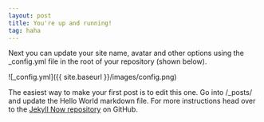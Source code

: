 ```yaml
---
layout: post
title: You're up and running!
tag: haha
---
```


Next you can update your site name, avatar and other options using the _config.yml file in the root of your repository (shown below).

![_config.yml]({{ site.baseurl }}/images/config.png)

The easiest way to make your first post is to edit this one. Go into /_posts/ and update the Hello World markdown file. For more instructions head over to the [Jekyll Now repository](https://github.com/barryclark/jekyll-now) on GitHub.

<!-- Gitalk start -->
<div id="gitalk-container"></div> <link rel="stylesheet" href="https://cdn.jsdelivr.net/npm/gitalk@1/dist/gitalk.css">
<script src="https://cdn.jsdelivr.net/npm/gitalk@1/dist/gitalk.min.js"></script> 
<script>
    var gitalk  = new Gitalk ({
        id: window.location.pathname,   // Ensure uniqueness and length less than 50
        clientID: '{ {site.comment_gitalk_clientId} }',
        clientSecret: '{ {site.comment_gitalk_clientSecret} }',
        repo: '{ {site.comment_gitalk_repo} }',
        owner: '{ {site.github_username} }',
        admin: ['{ {site.github_username} }'],
	distractionFreeMode: false,  // Facebook-like distraction free mode
	<!--language: en，-->
	<!-- labels: '<%= theme.gitalk.labels %>'.split(',').filter(l => l),-->
        <!-- perPage: <%= theme.gitalk.perPage %>,-->
        <!-- pagerDirection: '<%= theme.gitalk.pagerDirection %>',-->
        <!-- createIssueManually: <%= theme.gitalk.createIssueManually %>,-->
    })
    gitalk.render('gitalk-container')
</script> 
<!-- Gitalk end -->
